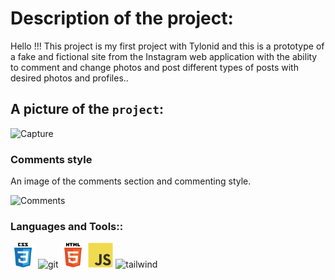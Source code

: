 # Description of the project:
<p>Hello !!!
This project is my first project with Tylonid and this is a prototype of a fake and fictional site from the Instagram web application with the ability to comment and change photos and post different types of posts with desired photos and profiles..</p>


## A picture of the  `project`:
![Capture](https://github.com/m-mdy-m/LikewebInstagram/assets/148723252/d56b36b6-8daa-45dd-8e9b-d7a28024de30)






### Comments style
<p>An image of the comments section and commenting style.</p>

![Comments](https://github.com/m-mdy-m/LikewebInstagram/assets/148723252/c31a0c60-ed08-47f5-8f35-2ec457f64831)




### Languages and Tools::

<p align="left"> 
<img src="https://raw.githubusercontent.com/devicons/devicon/master/icons/css3/css3-original-wordmark.svg" alt="css3" width="40" height="40"/>
<img src="https://www.vectorlogo.zone/logos/git-scm/git-scm-icon.svg" alt="git" width="40" height="40"/>
<img src="https://raw.githubusercontent.com/devicons/devicon/master/icons/html5/html5-original-wordmark.svg" alt="html5" width="40" height="40"/> 
<img src="https://raw.githubusercontent.com/devicons/devicon/master/icons/javascript/javascript-original.svg" alt="javascript" width="40" height="40"/>
<img src="https://www.vectorlogo.zone/logos/tailwindcss/tailwindcss-icon.svg" alt="tailwind" width="40" height="40"/>
</p>